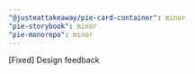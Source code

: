 ```yaml
---
"@justeattakeaway/pie-card-container": minor
"pie-storybook": minor
"pie-monorepo": minor
---
```


[Fixed] Design feedback
